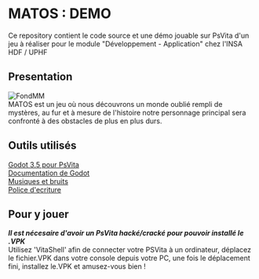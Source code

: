 # MATOS : DEMO
Ce repository contient le code source et une démo jouable sur PsVita d'un jeu à réaliser pour le module "Développement - Application" chez l'INSA HDF / UPHF <br>

## Presentation
![FondMM](https://github.com/user-attachments/assets/b09ea73b-035e-4d22-b216-068444b528cd) <br>
MATOS est un jeu où nous découvrons un monde oublié rempli de mystères, au fur et à mesure de l'histoire notre personnage principal sera confronté à des obstacles de plus en plus durs.

## Outils utilisés
[Godot 3.5 pour PsVita](https://github.com/SonicMastr/godot-vita) <br>
[Documentation de Godot](https://docs.godotengine.org/en/3.5/) <br>
[Musiques et bruits](https://freesound.org/) <br>
[Police d'ecriture](https://www.dafont.com/fr/) <br>

## Pour y jouer
***Il est nécesaire d'avoir un PsVita hacké/cracké pour pouvoir installé le .VPK*** <br>
Utilisez 'VitaShell' afin de connecter votre PSVita à un ordinateur, déplacez le fichier.VPK dans votre console depuis votre PC, une fois le déplacement fini, installez le.VPK et amusez-vous bien !
